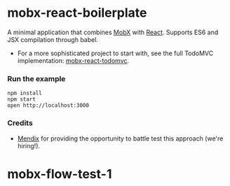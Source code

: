 mobx-react-boilerplate
=====================

A minimal application that combines [MobX](https://mobxjs.github.io/mobx) with [React](https://facebook.github.io/react).
Supports ES6 and JSX compilation through babel.

* For a more sophisticated project to start with, see the full TodoMVC implementation: [mobx-react-todomvc](https://github.com/mobxjs/mobx-react-todomvc).

### Run the example

```
npm install
npm start
open http://localhost:3000
```


### Credits

* [Mendix](http://github.com/mendix) for providing the opportunity to battle test this approach (we're hiring!).
# mobx-flow-test-1
